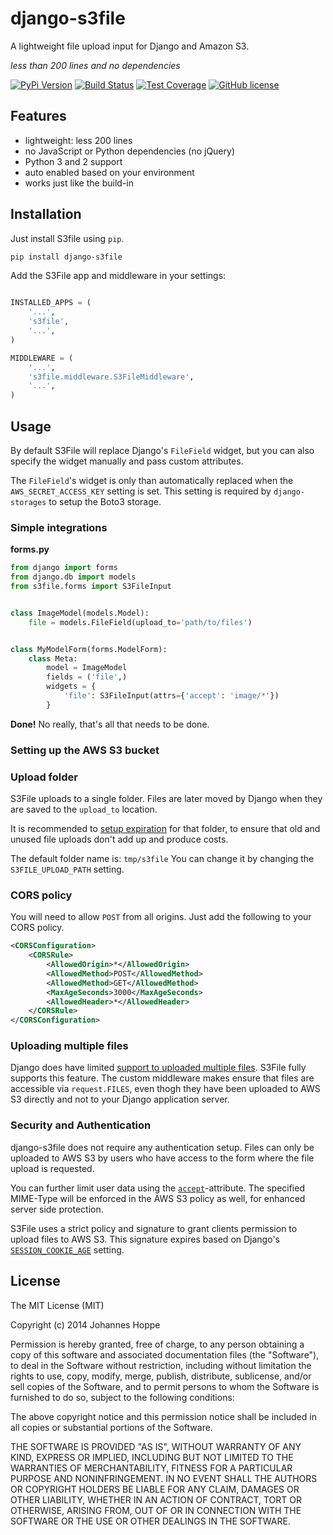 # django-s3file

A lightweight file upload input for Django and Amazon S3.

_less than 200 lines and no dependencies_

[![PyPi Version](https://img.shields.io/pypi/v/django-s3file.svg)](https://pypi.python.org/pypi/django-s3file/)
[![Build Status](https://travis-ci.org/codingjoe/django-s3file.svg?branch=master)](https://travis-ci.org/codingjoe/django-s3file)
[![Test Coverage](https://coveralls.io/repos/codingjoe/django-s3file/badge.svg?branch=master)](https://coveralls.io/r/codingjoe/django-s3file)
[![GitHub license](https://img.shields.io/badge/license-MIT-blue.svg)](https://raw.githubusercontent.com/codingjoe/django-s3file/master/LICENSE)

## Features

*   lightweight: less 200 lines
*   no JavaScript or Python dependencies (no jQuery)
*   Python 3 and 2 support
*   auto enabled based on your environment
*   works just like the build-in

## Installation

Just install S3file using `pip`.

```bash
pip install django-s3file
```

Add the S3File app and middleware in your settings:

```python

INSTALLED_APPS = (
    '...',
    's3file',
    '...',
)

MIDDLEWARE = (
    '...',
    's3file.middleware.S3FileMiddleware',
    '...',
)
```

## Usage

By default S3File will replace Django's `FileField` widget,
but you can also specify the widget manually and pass custom attributes.

The `FileField`'s widget is only than automatically replaced when the
`AWS_SECRET_ACCESS_KEY` setting is set. This setting is required
by `django-storages` to setup the Boto3 storage.

### Simple integrations

**forms.py**

```python
from django import forms
from django.db import models
from s3file.forms import S3FileInput


class ImageModel(models.Model):
    file = models.FileField(upload_to='path/to/files')


class MyModelForm(forms.ModelForm):
    class Meta:
        model = ImageModel
        fields = ('file',)
        widgets = {
            'file': S3FileInput(attrs={'accept': 'image/*'})
        }
```
**Done!** No really, that's all that needs to be done.


### Setting up the AWS S3 bucket

### Upload folder

S3File uploads to a single folder. Files are later moved by Django when
they are saved to the `upload_to` location.

It is recommended to [setup expiration][aws-s3-lifecycle-rules] for that folder, to ensure that
old and unused file uploads don't add up and produce costs.

[aws-s3-lifecycle-rules]: http://docs.aws.amazon.com/AmazonS3/latest/dev/intro-lifecycle-rules.html

The default folder name is: `tmp/s3file`
You can change it by changing the `S3FILE_UPLOAD_PATH` setting.

### CORS policy

You will need to allow `POST` from all origins.
Just add the following to your CORS policy. 

```xml
<CORSConfiguration>
    <CORSRule>
        <AllowedOrigin>*</AllowedOrigin>
        <AllowedMethod>POST</AllowedMethod>
        <AllowedMethod>GET</AllowedMethod>
        <MaxAgeSeconds>3000</MaxAgeSeconds>
        <AllowedHeader>*</AllowedHeader>
    </CORSRule>
</CORSConfiguration>
```

### Uploading multiple files

Django does have limited [support to uploaded multiple files][uploading-multiple-files].
S3File fully supports this feature. The custom middleware makes ensure that files
are accessible via `request.FILES`, even thogh they have been uploaded to AWS S3 directly
and not to your Django application server.

[uploading-multiple-files]: https://docs.djangoproject.com/en/1.11/topics/http/file-uploads/#uploading-multiple-files

### Security and Authentication

django-s3file does not require any authentication setup. Files can only be uploaded
to AWS S3 by users who have access to the form where the file upload is requested.

You can further limit user data using the [`accept`][att_input_accept]-attribute.
The specified MIME-Type will be enforced in the AWS S3 policy as well, for enhanced
server side protection.

S3File uses a strict policy and signature to grant clients permission to upload
files to AWS S3. This signature expires based on Django's
[`SESSION_COOKIE_AGE`][setting-SESSION_COOKIE_AGE] setting.

[setting-SESSION_COOKIE_AGE]: https://docs.djangoproject.com/en/1.11/ref/settings/#std:setting-SESSION_COOKIE_AGE
[att_input_accept]: https://www.w3schools.com/tags/att_input_accept.asp

## License

The MIT License (MIT)

Copyright (c) 2014 Johannes Hoppe

Permission is hereby granted, free of charge, to any person obtaining a copy
of this software and associated documentation files (the "Software"), to deal
in the Software without restriction, including without limitation the rights
to use, copy, modify, merge, publish, distribute, sublicense, and/or sell
copies of the Software, and to permit persons to whom the Software is
furnished to do so, subject to the following conditions:

The above copyright notice and this permission notice shall be included in all
copies or substantial portions of the Software.

THE SOFTWARE IS PROVIDED "AS IS", WITHOUT WARRANTY OF ANY KIND, EXPRESS OR
IMPLIED, INCLUDING BUT NOT LIMITED TO THE WARRANTIES OF MERCHANTABILITY,
FITNESS FOR A PARTICULAR PURPOSE AND NONINFRINGEMENT. IN NO EVENT SHALL THE
AUTHORS OR COPYRIGHT HOLDERS BE LIABLE FOR ANY CLAIM, DAMAGES OR OTHER
LIABILITY, WHETHER IN AN ACTION OF CONTRACT, TORT OR OTHERWISE, ARISING FROM,
OUT OF OR IN CONNECTION WITH THE SOFTWARE OR THE USE OR OTHER DEALINGS IN THE
SOFTWARE.
